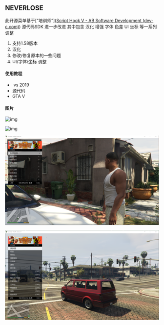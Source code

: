 ## NEVERLOSE 

此开源菜单基于[“培训师”]([Script Hook V - AB Software Development (dev-c.com)](http://www.dev-c.com/gtav/scripthookv/)) 源代码SDK 进一步改进 其中包含 汉化 增强 字体 色差 UI 坐标 等一系列调整

1. 支持1.58版本
2. 汉化
3. 修改/修复原本的一些问题
4. UI/字体/坐标 调整

#### 使用教程

- ​	vs 2019
-  源代码
- GTA  V

#### 图片

![img](.\Img\Z_R1B${EJ7Y6[L3MAUFZW5C.jpg)

![img](.\Img\1FU5XUGN8L$@3T$NI40B4QX.png)

![img](.\Img\7AGNV@ES@]L~UM34SPPXS~B.png)

![img](.\Img\W$8_M8HU9X{$L3$CHTC2S}O.png)

